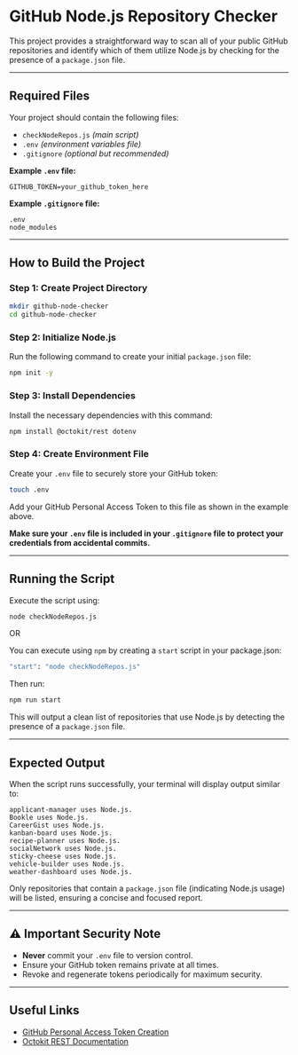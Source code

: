 # GitHub Node.js Repository Checker

This project provides a straightforward way to scan all of your public GitHub repositories and identify which of them utilize Node.js by checking for the presence of a `package.json` file.

---

## Required Files

Your project should contain the following files:

- `checkNodeRepos.js` *(main script)*
- `.env` *(environment variables file)*
- `.gitignore` *(optional but recommended)*

**Example `.env` file:**
```env
GITHUB_TOKEN=your_github_token_here
```

**Example `.gitignore` file:**
```
.env
node_modules
```

---

## How to Build the Project

### Step 1: Create Project Directory

```bash
mkdir github-node-checker
cd github-node-checker
```

### Step 2: Initialize Node.js

Run the following command to create your initial `package.json` file:
```bash
npm init -y
```

### Step 3: Install Dependencies

Install the necessary dependencies with this command:

```bash
npm install @octokit/rest dotenv
```

### Step 4: Create Environment File

Create your `.env` file to securely store your GitHub token:

```bash
touch .env
```

Add your GitHub Personal Access Token to this file as shown in the example above.

**Make sure your `.env` file is included in your `.gitignore` file to protect your credentials from accidental commits.**

---

## Running the Script

Execute the script using:

```bash
node checkNodeRepos.js
```
OR

You can execute using `npm` by creating a `start` script in your package.json:

```bash
"start": "node checkNodeRepos.js"
```
Then run:

```bash
npm run start
```

This will output a clean list of repositories that use Node.js by detecting the presence of a `package.json` file.

---

## Expected Output

When the script runs successfully, your terminal will display output similar to:

```
applicant-manager uses Node.js.
Bookle uses Node.js.
CareerGist uses Node.js.
kanban-board uses Node.js.
recipe-planner uses Node.js.
socialNetwork uses Node.js.
sticky-cheese uses Node.js.
vehicle-builder uses Node.js.
weather-dashboard uses Node.js.
```

Only repositories that contain a `package.json` file (indicating Node.js usage) will be listed, ensuring a concise and focused report.

---

## ⚠️ Important Security Note

- **Never** commit your `.env` file to version control.
- Ensure your GitHub token remains private at all times.
- Revoke and regenerate tokens periodically for maximum security.

---

## Useful Links

- [GitHub Personal Access Token Creation](https://github.com/settings/tokens)
- [Octokit REST Documentation](https://octokit.github.io/rest.js/)
